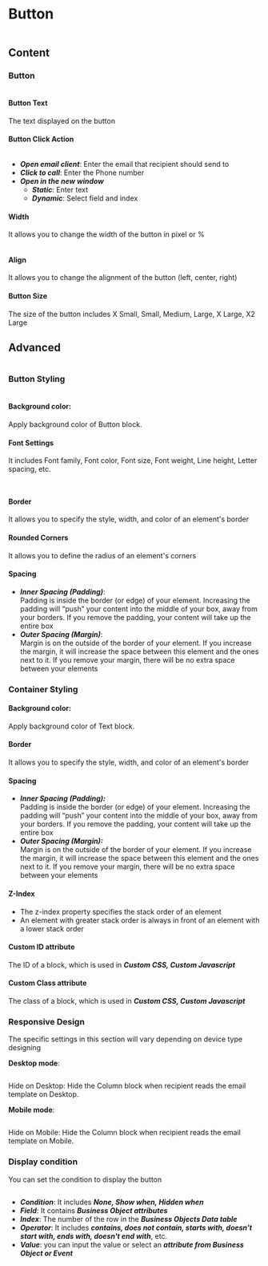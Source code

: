 # Button

<figure><img src="../../../../.gitbook/assets/image (4027).png" alt=""><figcaption></figcaption></figure>

## Content

### Button

<figure><img src="../../../../.gitbook/assets/image (4028).png" alt=""><figcaption></figcaption></figure>

#### Button Text

The text displayed on the button&#x20;

#### Button Click Action

<figure><img src="../../../../.gitbook/assets/image (4029).png" alt=""><figcaption></figcaption></figure>

* _**Open email client**_: Enter the email that recipient should send to
* _**Click to call**_: Enter the Phone number
* _**Open in the new window**_
  * _**Static**_: Enter text
  * _**Dynamic**_: Select field and index

#### Width&#x20;

It allows you to change the width of the button in pixel or %

<figure><img src="../../../../.gitbook/assets/image (4030).png" alt=""><figcaption></figcaption></figure>

#### Align

It allows you to change the alignment of the button (left, center, right)

#### Button Size

The size of the button includes X Small, Small, Medium, Large, X Large, X2 Large

## Advanced

<figure><img src="../../../../.gitbook/assets/image (4031).png" alt=""><figcaption></figcaption></figure>

### Button Styling

<figure><img src="../../../../.gitbook/assets/image (4032).png" alt=""><figcaption></figcaption></figure>

#### **Background color:**

Apply background color of Button block.

#### Font Settings

It includes Font family, Font color, Font size, Font weight, Line height, Letter spacing, etc.

<figure><img src="../../../../.gitbook/assets/image (4033).png" alt=""><figcaption></figcaption></figure>

<figure><img src="../../../../.gitbook/assets/image (4034).png" alt=""><figcaption></figcaption></figure>

#### Border

It allows you to specify the style, width, and color of an element's border

#### Rounded Corners

It allows you to define the radius of an element's corners

#### Spacing

* _**Inner Spacing (Padding)**_: \
  Padding is inside the border (or edge) of your element. Increasing the padding will “push” your content into the middle of your box, away from your borders. If you remove the padding, your content will take up the entire box
* _**Outer Spacing (Margin)**_: \
  Margin is on the outside of the border of your element. If you increase the margin, it will increase the space between this element and the ones next to it. If you remove your margin, there will be no extra space between your elements

### Container Styling

#### **Background color:**

Apply background color of Text block.

#### **Border**

It allows you to specify the style, width, and color of an element's border

#### **Spacing**

* _**Inner Spacing (Padding):**_ \
  Padding is inside the border (or edge) of your element. Increasing the padding will “push” your content into the middle of your box, away from your borders. If you remove the padding, your content will take up the entire box
* _**Outer Spacing (Margin):**_ \
  Margin is on the outside of the border of your element. If you increase the margin, it will increase the space between this element and the ones next to it. If you remove your margin, there will be no extra space between your elements

#### Z-Index

* The z-index property specifies the stack order of an element
* An element with greater stack order is always in front of an element with a lower stack order

#### Custom ID attribute

The ID of a block, which is used in _**Custom CSS, Custom Javascript**_

#### Custom Class attribute

The class of a block, which is used in _**Custom CSS, Custom Javascript**_

### **Responsive Design**

The specific settings in this section will vary depending on device type designing

**Desktop mode**:

<figure><img src="../../../../.gitbook/assets/image (4035).png" alt=""><figcaption></figcaption></figure>

Hide on Desktop: Hide the Column block when recipient reads the email template on Desktop.

&#x20;

**Mobile mode**:

<figure><img src="../../../../.gitbook/assets/image (4036).png" alt=""><figcaption></figcaption></figure>

Hide on Mobile: Hide the Column block when recipient reads the email template on Mobile.

### Display condition

You can set the condition to display the button

<figure><img src="../../../../.gitbook/assets/image (4037).png" alt=""><figcaption></figcaption></figure>

* _**Condition**_: It includes _**None, Show when, Hidden when**_
* _**Field**_: It contains _**Business Object attributes**_
* _**Index**_: The number of the row in the _**Business Objects Data table**_
* _**Operator**_: It includes _**contains, does not contain, starts with, doesn't start with, ends with, doesn't end with**_, etc.
* _**Value**_: you can input the value or select an _**attribute from Business Object or Event**_

